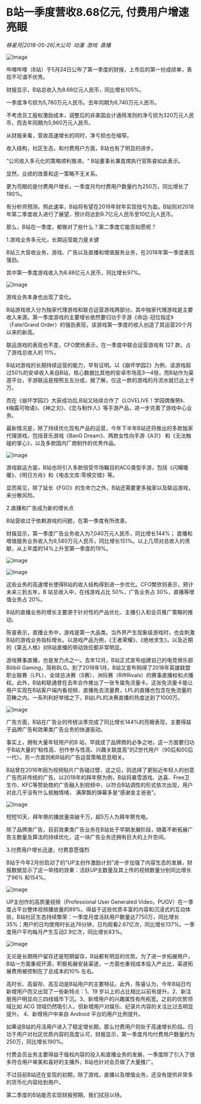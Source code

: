 # B站一季度营收8.68亿元, 付费用户增速亮眼

*移星月|2018-05-26|大公司 
                                                动漫 
                                                游戏 
                                                直播*

![Image](http://p3.pstatp.com/large/pgc-image/15273501572141116c7dfa9)

哔哩哔哩（B站）于5月24日公布了第一季度的财报，上市后的第一份成绩单，表现不可谓不优秀。

财报显示，B站总收入为8.68亿元人民币，同比增长105%。

一季度净亏损为5,780万元人民币。去年同期为6,740万元人民币。

不考虑员工股权激励成本，调整后的非美国会计通用准则的净亏损为320万元人民币，而去年同期为5,960万元人民币。

从财报来看，营收高速增长的同时，净亏损也在缩窄。

收入结构，社区生态，和付费用户方面，B站也有了明显的进步。

“公司收入多元化的策略顺利推进。“ B站董事长兼首席执行官陈睿如此表示。

显然，业绩的改善和这一策略不无关系。

更为亮眼的是付费用户增长，一季度月均付费用户数量约为250万，同比增长了190%。

有分析师预测，照此速率，B站将有望在2018年财年实现扭亏为盈。B站则对2018年第二季度收入进行了展望，预计将达到9.7亿元人民币至10亿元人民币。

那么，B站在一季度，都做对了些什么？第二季度它能否如愿呢？

1.游戏业务多元化，长期运营能力是关键

B站三大营收业务，游戏、广告以及直播和增值服务业务，在2018年第一季度表现强劲。

其中第一季度游戏收入为6.88亿元人民币，同比增长97%。

![Image](http://p3.pstatp.com/large/pgc-image/1527350157169f4d680d59a)

游戏业务本身也出现了变化。

B站游戏收入分为独家代理游戏和联合运营游戏两部分。其中独家代理游戏是主要收入来源。第一季度游戏的主要增长依然要归功于手游《命运-冠位指定》（Fate/Grand Order）的强劲表现，该游戏第一季度的收入创造了其运营20个月以来的新高。

联运游戏的表现也不差，CFO樊欣表示，在一季度中联合运营游戏有 127 款，占了游戏总收入的 11%。

B站对游戏的长期持续运营的能力，早有证明。以《崩坏学园2》为例，该游戏超过50%的安卓收入来自B站，核心数据比其他的安卓市场高3—4倍，而B站作为渠道平台，手游联运是按照五五分成，据了解，仅这一款的游戏的月流水就已达上千万。

而在《崩坏学园2》大获成功后,B站又陆续合作了《LOVELIVE！学园偶像祭》、《梅露可物语》、《神之刃》、《恋与制作人》等手游产品，进一步完善了游戏中心业务。

最新情况是，除了持续优化现有产品的运营，今年下半年B站还将推出的多款独家代理游戏，包括音乐游戏《BanG Dream》、两款女性向手游《A3!》 和《无法触碰的掌心》，以及多款国内厂商制作的优秀作品。

![Image](http://p9.pstatp.com/large/pgc-image/1527350157300e510ea94bf)

游戏联运方面，B站也将引入多款倍受市场瞩目的ACG类型手游，包括《闪耀暖暖》、《明日方舟》和《电击文库:零境交错》等。

显而易见，除了延长《FGO》的生命力之外，B站还需要更多独家以及联运游戏，来分散风险。

2.直播和广告成为新的增长点

B站营收过于依赖游戏的问题，在第一季度有所改善。

财报显示，第一季度广告业务收入为7,040万元人民币，同比增长144%； 直播和增值服务业务收入为9,580万元人民币，同比增长151%。以上几项对总收入的贡献，从上年度的14%上升至第一季度的19%。

![Image](http://p3.pstatp.com/large/pgc-image/1527350157084987fb7fcac)

![Image](http://p3.pstatp.com/large/pgc-image/1527350157313e2bd7be046)

这些业务的高速增长使得B站的收入结构得到进一步优化。CFO樊欣则表示，预计未来三到五年，B 站总收入中，在线游戏占比 50%，广告业务占 30%，直播等增值业务占 20%。

B站的直播业务的增长主要源于针对性的产品优化、主播引入和会员推广策略的推动。

陈睿表示，直播业务中，游戏是第一大品类。当外界产生现象级游戏时，也会刺激B站的游戏业务指标增长。以游戏产品为例，《王者荣耀》、《绝地求生》，以及近期的《第五人格》对B站直播的带动效应都非常明显。

游戏赛事直播，也是发力点之一。去年12月，B站正式宣布组建自己的电竞俱乐部Bilibili Gaming，简称BLG。到了2018年1月，B站又宣布购得了2018年英雄联盟职业联赛（LPL）、全球总决赛（S赛）、洲际赛（RiftRivals）的赛事直播权和点播权。此外，B站和联通曾在去年合作推出了一张专属免流量卡。这张免流量卡能让用户实现在B站客户端内看视频、直播免去流量费，LPL的直播也包含在免流量的范畴之内。一系列利好举措之下，B站LPL的决赛直播的热度达到了1000万。

![Image](http://p9.pstatp.com/large/pgc-image/1527350157468eec96198bd)

广告方面，B站在广告业的传统淡季完成了同比增长144%的亮眼表现，主要得益于品牌广告和效果类广告业务的快速驱动。

事实上，拥有大量年轻用户的B 站，早就成了品牌商的必争之地，这一方面要归功于B站大量的“粘性高、创作参与性高、兴趣关联度高”的Z世代用户（90后和00后一代）。另一方面则和B站的广告运营策略息息相关。

B站曾在2016年因为视频贴片广告碰过壁，这之后，则选择了更贴近年轻人的创意广告而非传统的广告。以2018年的拜年祭为例，B站将暴雪游戏、达喜、Free卫生巾、KFC等赞助商的广告融入到视频中，以符合B站调性的形式依次出现，用户对此几乎没有什么抵触情绪， 满屏飘的弹幕多是“感谢金主爸爸”。

![Image](http://p3.pstatp.com/large/pgc-image/15273501575423bef6b7582)

短短10天，拜年祭的播放量突破千万，超5万人为拜年祭充电。

除了品牌类广告，目前效果类广告业务在B站处于早期发展阶段，随着不断拓展广告主数量及算法的持续优化，这一块广告业务还拥有巨大的上升空间。

3.付费用户增长迅速，付费意愿强烈

B站于今年2月份启动了的“UP主创作激励计划”进一步加强了内容生态的发展，财报数据显示了这一举措的效果：活跃UP主数量及其上传的视频数量分别同比增长了96% 和154%。

![Image](http://p3.pstatp.com/large/pgc-image/15273501576802c347dc448)

UP主创作的高质量视频（Professional User Generated Video，PUGV）在一季度占平台整体视频播放量的89%。得益于这些优质丰富的内容和沉浸式的互动体验，B站社区生态持续繁荣：一季度月度活跃用户数量达7750万，同比增长35%；用户的日均使用时长达76分钟，日均观看2.67亿次，同比增长137%。一季度用户平均每月产生互动2.9亿次，同比增长83%。

![Image](http://p1.pstatp.com/large/pgc-image/15273501577389ad2a77b3e)

无论是长期用户留存还是短期留存，B站都有明显的优势。为了进一步拓展用户，B站一方面重视开源，积极拓展安装渠道，一方面也重视成本投入产出比，渠道拓展费用被控制在了总成本的10% 左右。

高时长、高留存、高互动是B站用户的主要特征。此外，陈睿认为，今年B站日均新增用户而又出现了一些新特点：1、19 岁以上的占比相比以前有提升。2、新注册用户明显向三四线城市下沉。3、新增用户的兴趣属性有所拓宽。之前的优势领域比如 ACG 领域仍然吸引人，但新增用户对娱乐、纪录片内容的关注比过去明显提升。 4、新增用户中来自 Android 平台的用户比例提升。

如果说B站的月活用户进入了稳定增长期，那么付费用户则处于高速增长阶段。归功于用户对社区优质内容的高度认可，财报显示，第一季度月均付费用户数量约为250万，同比增长190%。

付费会员业务主要得益于版权内容的投入和直播业务的发展，一季度除了引入了很多符合用户审美和喜好的主播外，B站也针对会员做了大量推广。

不过目前B站还在变现的初期，除了游戏，直播以及增值业务，还没有提供非常多的货币化内容给到用户。

第二季度的B站能否实现财报预期，我们拭目以待。

